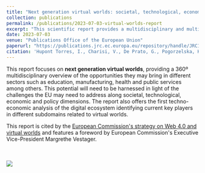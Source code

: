 ```yaml
---
title: "Next generation virtual worlds: societal, technological, economic and policy challenges for the EU"
collection: publications
permalink: /publications/2023-07-03-virtual-worlds-report
excerpt: "This scientific report provides a multidisciplinary and multisectoral perspective on next generation virtual worlds, the opportunities they offer, the challenges they might bring and a techno-economic analysis of current key players. "
date: 2023-07-03
venue: "Publications Office of the European Union"
paperurl: "https://publications.jrc.ec.europa.eu/repository/handle/JRC133757"
citation: 'Hupont Torres, I., Charisi, V., De Prato, G., Pogorzelska, K., Schade, S., Kotsev, A., Sobolewski, M., Duch Brown, N., Calza, E., Dunker, C., Di Girolamo, F., Bellia, M., Hledik, J., Nai Fovino, I. and Vespe, M., Next Generation Virtual Worlds: Societal, Technological, Economic and Policy Challenges for the EU, Publications Office of the European Union, Luxembourg, 2023, doi:10.2760/51579, JRC133757.'
---
```



This report focuses on <b>next generation virtual worlds</b>, providing a 360º multidisciplinary overview of the opportunities they may bring in different sectors such as education, manufacturing, health and public services among others. This potential will need to be harnessed in light of the challenges the EU may need to address along societal, technological, economic and policy dimensions. The report also offers the first techno-economic analysis of the digital ecosystem identifying current key players in different subdomains related to virtual worlds.

This report is cited by the [European Commission's strategy on Web 4.0 and virtual worlds](https://ec.europa.eu/commission/presscorner/detail/en/ip_23_3718) and features a foreword by European Commission's Executive Vice-President Margrethe Vestager.

<br> <br/><img src='/images/metaverse_report_fig.png'>


